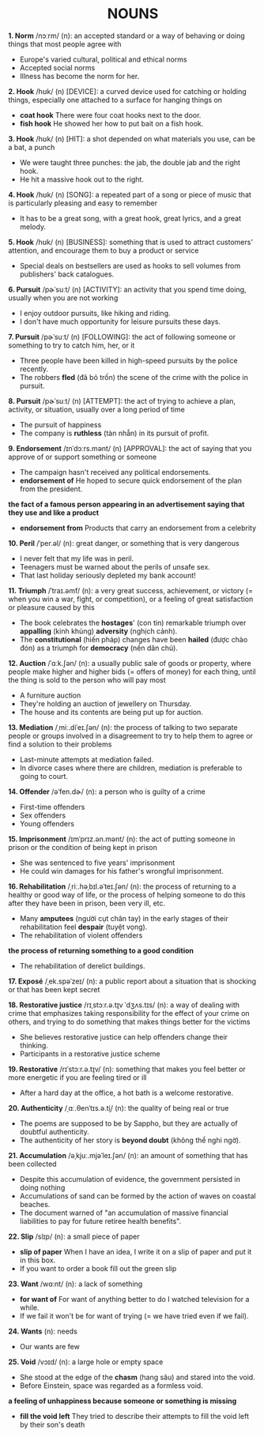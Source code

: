 <h1 align="center"><strong>NOUNS</strong></h1>

**1. Norm** /nɔːrm/ (n): an accepted standard or a way of behaving or doing things that most people agree with
- Europe's varied cultural, political and ethical norms
- Accepted social norms
- Illness has become the norm for her.

**2. Hook** /hʊk/ (n) [DEVICE]: a curved device used for catching or holding things, especially one attached to a surface for hanging things on
- **coat hook** There were four coat hooks next to the door.
- **fish hook** He showed her how to put bait on a fish hook.

**3. Hook** /hʊk/ (n) [HIT]: a shot depended on what materials you use, can be a bat, a punch
- We were taught three punches: the jab, the double jab and the right hook.
- He hit a massive hook out to the right.

**4. Hook** /hʊk/ (n) [SONG]: a repeated part of a song or piece of music that is particularly pleasing and easy to remember
- It has to be a great song, with a great hook, great lyrics, and a great melody.

**5. Hook** /hʊk/ (n) [BUSINESS]: something that is used to attract customers' attention, and encourage them to buy a product or service
- Special deals on bestsellers are used as hooks to sell volumes from publishers' back catalogues.

**6. Pursuit** /pɚˈsuːt/ (n) [ACTIVITY]: an activity that you spend time doing, usually when you are not working
- I enjoy outdoor pursuits, like hiking and riding.
- I don't have much opportunity for leisure pursuits these days.

**7. Pursuit** /pɚˈsuːt/ (n) [FOLLOWING]: the act of following someone or something to try to catch him, her, or it
- Three people have been killed in high-speed pursuits by the police recently.
- The robbers **fled** (đã bỏ trốn) the scene of the crime with the police in pursuit.

**8. Pursuit** /pɚˈsuːt/ (n) [ATTEMPT]: the act of trying to achieve a plan, activity, or situation, usually over a long period of time
- The pursuit of happiness
- The company is **ruthless** (tàn nhẫn) in its pursuit of profit.

**9. Endorsement** /ɪnˈdɔːrs.mənt/ (n) [APPROVAL]: the act of saying that you approve of or support something or someone
- The campaign hasn't received any political endorsements.
- **endorsement of** He hoped to secure quick endorsement of the plan from the president.

**the fact of a famous person appearing in an advertisement saying that they use and like a product**
- **endorsement from** Products that carry an endorsement from a celebrity

**10. Peril** /ˈper.əl/ (n): great danger, or something that is very dangerous
- I never felt that my life was in peril.
- Teenagers must be warned about the perils of unsafe sex.
- That last holiday seriously depleted my bank account!

**11. Triumph** /ˈtraɪ.əmf/ (n): a very great success, achievement, or victory (= when you win a war, fight, or competition), or a feeling of great satisfaction or pleasure caused by this
- The book celebrates the **hostages**' (con tin) remarkable triumph over **appalling** (kinh khủng) **adversity** (nghịch cảnh).
- The **constitutional** (hiến pháp) changes have been **hailed** (được chào đón) as a triumph for **democracy** (nền dân chủ).
 
**12. Auction** /ˈɑːk.ʃən/ (n): a usually public sale of goods or property, where people make higher and higher bids (= offers of money) for each thing, until the thing is sold to the person who will pay most
- A furniture auction
- They're holding an auction of jewellery on Thursday.
- The house and its contents are being put up for auction.

**13. Mediation** /ˌmiː.diˈeɪ.ʃən/ (n): the process of talking to two separate people or groups involved in a disagreement to try to help them to agree or find a solution to their problems
- Last-minute attempts at mediation failed.
- In divorce cases where there are children, mediation is preferable to going to court.

**14. Offender** /əˈfen.dɚ/ (n): a person who is guilty of a crime
- First-time offenders
- Sex offenders
- Young offenders

**15. Imprisonment** /ɪmˈprɪz.ən.mənt/ (n): the act of putting someone in prison or the condition of being kept in prison
- She was sentenced to five years' imprisonment
- He could win damages for his father's wrongful imprisonment.

**16. Rehabilitation** /ˌriː.həˌbɪl.əˈteɪ.ʃən/ (n): the process of returning to a healthy or good way of life, or the process of helping someone to do this after they have been in prison, been very ill, etc.
- Many **amputees** (người cụt chân tay) in the early stages of their rehabilitation feel **despair** (tuyệt vọng).
- The rehabilitation of violent offenders

**the process of returning something to a good condition**
- The rehabilitation of derelict buildings.

**17. Exposé** /ˌek.spəˈzeɪ/ (n): a public report about a situation that is shocking or that has been kept secret

**18. Restorative justice** /rɪˌstɔːr.ə.t̬ɪv ˈdʒʌs.tɪs/ (n): a way of dealing with crime that emphasizes taking responsibility for the effect of your crime on others, and trying to do something that makes things better for the victims
- She believes restorative justice can help offenders change their thinking.
- Participants in a restorative justice scheme

**19. Restorative** /rɪˈstɔːr.ə.t̬ɪv/ (n): something that makes you feel better or more energetic if you are feeling tired or ill
- After a hard day at the office, a hot bath is a welcome restorative.

**20. Authenticity** /ˌɑː.θenˈtɪs.ə.t̬i/ (n): the quality of being real or true
- The poems are supposed to be by Sappho, but they are actually of doubtful authenticity.
- The authenticity of her story is **beyond doubt** (không thể nghi ngờ).

**21. Accumulation** /əˌkjuː.mjəˈleɪ.ʃən/ (n): an amount of something that has been collected
- Despite this accumulation of evidence, the government persisted in doing nothing
- Accumulations of sand can be formed by the action of waves on coastal beaches.
- The document warned of "an accumulation of massive financial liabilities to pay for future retiree health benefits".

**22. Slip** /slɪp/ (n): a small piece of paper
- **slip of paper** When I have an idea, I write it on a slip of paper and put it in this box.
- If you want to order a book fill out the green slip

**23. Want**  /wɑːnt/ (n): a lack of something
- **for want of** For want of anything better to do I watched television for a while.
- If we fail it won't be for want of trying (= we have tried even if we fail).

**24. Wants** (n): needs
- Our wants are few

**25. Void** /vɔɪd/ (n): a large hole or empty space
- She stood at the edge of the **chasm** (hang sâu) and stared into the void.
- Before Einstein, space was regarded as a formless void.

**a feeling of unhappiness because someone or something is missing**
- **fill the void left** They tried to describe their attempts to fill the void left by their son's death
